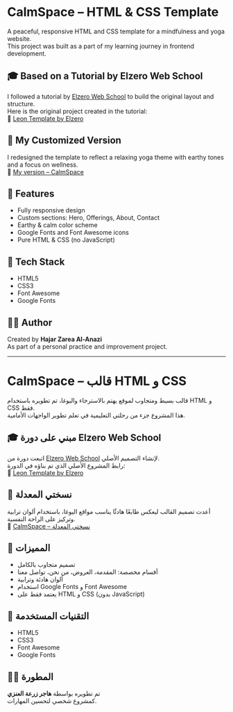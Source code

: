 # CalmSpace – HTML & CSS Template

A peaceful, responsive HTML and CSS template for a mindfulness and yoga website.  
This project was built as a part of my learning journey in frontend development.

## 🎓 Based on a Tutorial by Elzero Web School

I followed a tutorial by [Elzero Web School](https://elzerowebschool.com/) to build the original layout and structure.  
Here is the original project created in the tutorial:  
🔗 [Leon Template by Elzero](https://elzerowebschool.github.io/HTML_And_CSS_Template_One/)

## 🌿 My Customized Version

I redesigned the template to reflect a relaxing yoga theme with earthy tones and a focus on wellness.  
🔗 [My version – CalmSpace](https://hajarhr55.github.io/HTML-CSS-Template1/)

## 📌 Features

- Fully responsive design  
- Custom sections: Hero, Offerings, About, Contact  
- Earthy & calm color scheme  
- Google Fonts and Font Awesome icons  
- Pure HTML & CSS (no JavaScript)

## 🧰 Tech Stack

- HTML5  
- CSS3  
- Font Awesome  
- Google Fonts

## 🙋‍♀️ Author

Created by **Hajar Zarea Al-Anazi**  
As part of a personal practice and improvement project.


---

# CalmSpace – قالب HTML و CSS

قالب بسيط ومتجاوب لموقع يهتم بالاسترخاء واليوغا، تم تطويره باستخدام HTML و CSS فقط.  
هذا المشروع جزء من رحلتي التعليمية في تعلم تطوير الواجهات الأمامية.

## 🎓 مبني على دورة Elzero Web School

اتبعت دورة من [Elzero Web School](https://elzerowebschool.com/) لإنشاء التصميم الأصلي.  
رابط المشروع الأصلي الذي تم بناؤه في الدورة:  
🔗 [Leon Template by Elzero](https://elzerowebschool.github.io/HTML_And_CSS_Template_One/)

## 🌿 نسختي المعدلة

أعدت تصميم القالب ليعكس طابعًا هادئًا يناسب مواقع اليوغا، باستخدام ألوان ترابية وتركيز على الراحة النفسية.  
🔗 [CalmSpace – نسختي المعدلة](https://hajarhr55.github.io/HTML-CSS-Template1/)

## 📌 المميزات

- تصميم متجاوب بالكامل  
- أقسام مخصصة: المقدمة، العروض، من نحن، تواصل معنا  
- ألوان هادئة وترابية  
- استخدام Google Fonts و Font Awesome  
- يعتمد فقط على HTML و CSS (بدون JavaScript)

## 🧰 التقنيات المستخدمة

- HTML5  
- CSS3  
- Font Awesome  
- Google Fonts

## 🙋‍♀️ المطورة

تم تطويره بواسطة **هاجر زرعة العنزي**  
كمشروع شخصي لتحسين المهارات.


